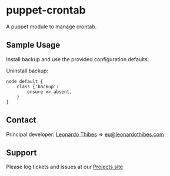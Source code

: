 puppet-crontab
==============

A puppet module to manage crontab.

## Sample Usage
Install backup and use the provided configuration defaults:



Uninstall backup:
```puppet
node default {
	class {'backup':
		ensure => absent,
	}
}
```

Contact
-------

Principal developer:
	[Leonardo Thibes](http://leonardothibes.com) => [eu@leonardothibes.com](mailto:eu@leonardothibes.com)

Support
-------

Please log tickets and issues at our [Projects site](https://github.com/leonardothibes/puppet-backup/issues)

